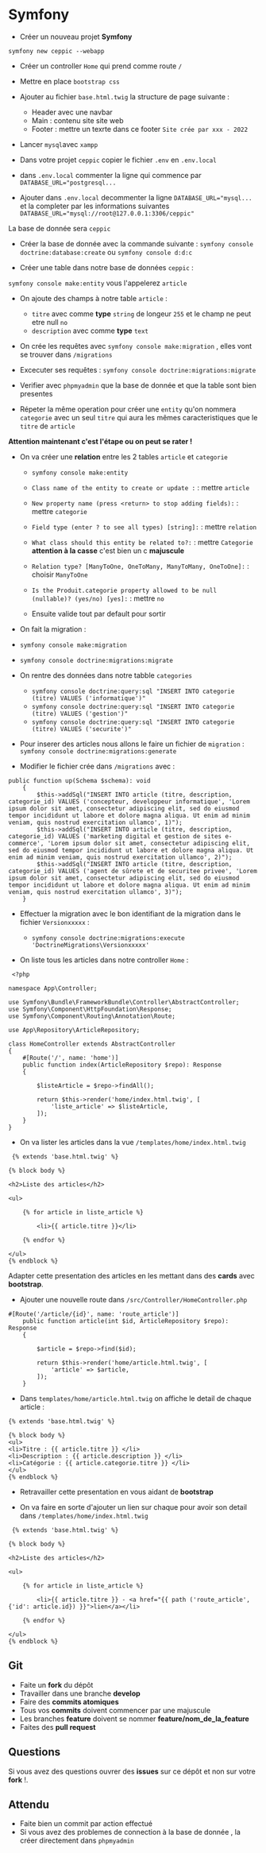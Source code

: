 # Symfony

- Créer un nouveau projet **Symfony**

`symfony new ceppic --webapp`

- Créer un controller `Home` qui prend comme route `/`

- Mettre en place `bootstrap css`

- Ajouter au fichier `base.html.twig` la structure de page suivante :
  
  - Header avec une navbar
  - Main : contenu site site web
  - Footer : mettre un texrte dans ce footer `Site crée par xxx - 2022`

- Lancer `mysql`avec `xampp`

- Dans votre projet `ceppic` copier le fichier `.env` en `.env.local`

- dans `.env.local` commenter la ligne qui commence par `DATABASE_URL="postgresql...`

- Ajouter dans `.env.local` decommenter la ligne `DATABASE_URL="mysql...` et la completer par les informations suivantes `DATABASE_URL="mysql://root@127.0.0.1:3306/ceppic"`

La base de donnée sera `ceppic`

- Créer la base de donnée avec la commande suivante : `symfony console doctrine:database:create` ou `symfony console d:d:c`

- Créer une table dans notre base de données `ceppic` : 

`symfony console make:entity` vous l'appelerez `article`

- On ajoute des champs à notre table `article` :

  - `titre` avec comme **type** `string` de longeur `255` et le champ ne peut etre null `no`
  - `description` avec comme **type** `text`

- On crée les requêtes avec `symfony console make:migration` , elles vont se trouver dans `/migrations`

- Excecuter ses requêtes : `symfony console doctrine:migrations:migrate`

- Verifier avec `phpmyadmin` que la base de donnée et que la table sont bien presentes

- Répeter la même operation pour créer une `entity` qu'on nommera `categorie` avec un seul `titre` qui aura les mêmes caracteristiques que le `titre` de `article`

**Attention maintenant c'est l'étape ou on peut se rater !**

- On va créer une **relation** entre les 2 tables `article` et `categorie`

  - `symfony console make:entity`

  - `Class name of the entity to create or update :` : mettre `article`

  - `New property name (press <return> to stop adding fields):` : mettre `categorie`

  - `Field type (enter ? to see all types) [string]:` : mettre `relation` 

  - `What class should this entity be related to?:` : mettre `Categorie` **attention à la casse** c'est bien un c **majuscule**

  - `Relation type? [ManyToOne, OneToMany, ManyToMany, OneToOne]:` :  choisir `ManyToOne`

  - `Is the Produit.categorie property allowed to be null (nullable)? (yes/no) [yes]:` : mettre `no`

  - Ensuite valide tout par default pour sortir

- On fait la migration :

 - `symfony console make:migration`
 - `symfony console doctrine:migrations:migrate`

 - On rentre des données dans notre tabble `categories`

   - `symfony console doctrine:query:sql "INSERT INTO categorie (titre) VALUES ('informatique')"`
   - `symfony console doctrine:query:sql "INSERT INTO categorie (titre) VALUES ('gestion')"`
   - `symfony console doctrine:query:sql "INSERT INTO categorie (titre) VALUES ('securite')"`

- Pour inserer des articles nous allons le faire un fichier de `migration` : `symfony console doctrine:migrations:generate`

- Modifier le fichier crée dans `/migrations` avec :

```
public function up(Schema $schema): void
    {
        $this->addSql("INSERT INTO article (titre, description, categorie_id) VALUES ('concepteur, developpeur informatique', 'Lorem ipsum dolor sit amet, consectetur adipiscing elit, sed do eiusmod tempor incididunt ut labore et dolore magna aliqua. Ut enim ad minim veniam, quis nostrud exercitation ullamco', 1)");
        $this->addSql("INSERT INTO article (titre, description, categorie_id) VALUES ('marketing digital et gestion de sites e-commerce', 'Lorem ipsum dolor sit amet, consectetur adipiscing elit, sed do eiusmod tempor incididunt ut labore et dolore magna aliqua. Ut enim ad minim veniam, quis nostrud exercitation ullamco', 2)");
        $this->addSql("INSERT INTO article (titre, description, categorie_id) VALUES ('agent de sûrete et de securitee privee', 'Lorem ipsum dolor sit amet, consectetur adipiscing elit, sed do eiusmod tempor incididunt ut labore et dolore magna aliqua. Ut enim ad minim veniam, quis nostrud exercitation ullamco', 3)");
    }
```

- Effectuer la migration avec le bon identifiant de la migration dans le fichier `Versionxxxxx` : 
   - `symfony console doctrine:migrations:execute 'DoctrineMigrations\Versionxxxxx'`

- On liste tous les articles dans notre controller `Home` :

```
 <?php

namespace App\Controller;

use Symfony\Bundle\FrameworkBundle\Controller\AbstractController;
use Symfony\Component\HttpFoundation\Response;
use Symfony\Component\Routing\Annotation\Route;

use App\Repository\ArticleRepository;

class HomeController extends AbstractController
{
    #[Route('/', name: 'home')]
    public function index(ArticleRepository $repo): Response
    {
       
        $listeArticle = $repo->findAll();

        return $this->render('home/index.html.twig', [
            'liste_article' => $listeArticle,
        ]);
    }
}
```

- On va lister les articles dans la vue `/templates/home/index.html.twig`

```
 {% extends 'base.html.twig' %}

{% block body %}

<h2>Liste des articles</h2>

<ul>

    {% for article in liste_article %}

        <li>{{ article.titre }}</li>

    {% endfor %}

</ul>
{% endblock %} 
```

Adapter cette presentation des articles en les mettant dans des **cards** avec **bootstrap**.

- Ajouter une nouvelle route dans `/src/Controller/HomeController.php`

```
#[Route('/article/{id}', name: 'route_article')]
    public function article(int $id, ArticleRepository $repo): Response 
    {

        $article = $repo->find($id);

        return $this->render('home/article.html.twig', [
            'article' => $article, 
        ]);
    }
```

- Dans `templates/home/article.html.twig` on affiche le detail de chaque article :

```
{% extends 'base.html.twig' %}

{% block body %}
<ul>
<li>Titre : {{ article.titre }} </li>
<li>Description : {{ article.description }} </li>
<li>Catégorie : {{ article.categorie.titre }} </li>
</ul>
{% endblock %}
```

- Retravailler cette presentation en vous aidant de **bootstrap**

- On va faire en sorte d'ajouter un lien sur chaque pour avoir son detail dans `/templates/home/index.html.twig`

```
 {% extends 'base.html.twig' %}

{% block body %}

<h2>Liste des articles</h2>

<ul>

    {% for article in liste_article %}

        <li>{{ article.titre }} - <a href="{{ path ('route_article', {'id': article.id}) }}">lien</a></li>

    {% endfor %}

</ul>
{% endblock %} 
```


## Git

- Faite un **fork** du dépôt 
- Travailler dans une branche **develop**
- Faire des **commits atomiques**
- Tous vos **commits** doivent commencer par une majuscule
- Les branches **feature** doivent se nommer **feature/nom_de_la_feature**
- Faites des **pull request**

## Questions

Si vous avez des questions ouvrer des **issues** sur ce dépôt et non sur votre **fork** !.

## Attendu

- Faite bien un commit par action effectué 
- Si vous avez des problemes de connection à la base de donnée , la créer directement dans `phpmyadmin`
